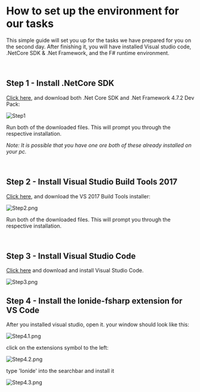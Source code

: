 # How to set up the environment for our tasks

This simple guide will set you up for the tasks we have prepared for you on the second day. After finishing it, you will have installed Visual studio code, .NetCore SDK & .Net Framework, and the F# runtime environment.

</br>

## Step 1 - Install .NetCore SDK

[Click here](https://dotnet.microsoft.com/download), and download both .Net Core SDK and .Net Framework 4.7.2 Dev Pack:

![Step1](https://i.imgur.com/0ibgjnw.png)

Run both of the downloaded files. This will prompt you through the respective installation.

_Note: It is possible that you have one ore both of these already installed on your pc._

</br>

## Step 2 - Install Visual Studio Build Tools 2017 

[Click here](https://visualstudio.microsoft.com/downloads/#build-tools-for-visual-studio-2017), and download the VS 2017 Build Tools installer:

![Step2.png](https://i.imgur.com/tNyR7KU.png)

Run both of the downloaded files. This will prompt you through the respective installation.

</br>

## Step 3 - Install Visual Studio Code

[Click here](https://code.visualstudio.com/) and download and install Visual Studio Code.

![Step3.png](https://i.imgur.com/0FrG7ZM.png)

## Step 4 - Install the Ionide-fsharp extension for VS Code

After you installed visual studio, open it. your window should look like this:

![Step4.1.png](https://i.imgur.com/QvRnzwJ.png)

click on the extensions symbol to the left:

![Step4.2.png](https://i.imgur.com/XvzFtY6.png)

type 'Ionide' into the searchbar and install it

![Step4.3.png](https://i.imgur.com/0thIpnA.png)
